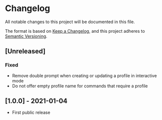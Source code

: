 # Changelog
All notable changes to this project will be documented in this file.

The format is based on [Keep a Changelog](https://keepachangelog.com/en/1.0.0/),
and this project adheres to [Semantic Versioning](https://semver.org/spec/v2.0.0.html).

## [Unreleased]

### Fixed

* Remove double prompt when creating or updating a profile in interactive mode
* Do not offer empty profile name for commands that require a profile


## [1.0.0] - 2021-01-04

* First public release
